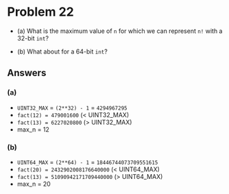 # Problem 22

- (a)
  What is the maximum value of `n` for which we can represent `n!` with a
  32-bit `int`?

- (b)
  What about for a 64-bit `int`?

## Answers

### (a)

- `UINT32_MAX` = `(2**32) - 1` = `4294967295`
- `fact(12) = 479001600` (< UINT32_MAX)
- `fact(13) = 6227020800` (> UINT32_MAX)
- max_n = 12

### (b)

- `UINT64_MAX` = `(2**64) - 1` = `18446744073709551615`
- `fact(20) = 2432902008176640000` (< UINT64_MAX)
- `fact(13) = 51090942171709440000` (> UINT64_MAX)
- max_n = 20
